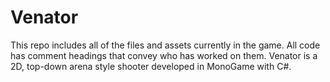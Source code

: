 # Venator

This repo includes all of the files and assets currently in the game. All code has comment headings that convey who has worked on them.
Venator is a 2D, top-down arena style shooter developed in MonoGame with C#.
